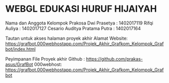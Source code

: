# WEBGL EDUKASI HURUF HIJAIYAH

Nama dan Anggota Kelompok
Prakosa Dwi Prasetya            : 1402017119
Rifqi Auliya                    : 1402017127
Cesario Auditya Pratama Putra   : 1402017164

Tautan untuk akses halaman proyek akhir
Alamat Website:
https://grafbot.000webhostapp.com/Projek_Akhir_Grafkom_Kelompok_Grafbot/index.html

Peyimpanan File Proyek akhir
Github : 
https://github.com/prakas-asus/GrafBot
000webhost:
https://grafbot.000webhostapp.com/Projek_Akhir_Grafkom_Kelompok_Grafbot


